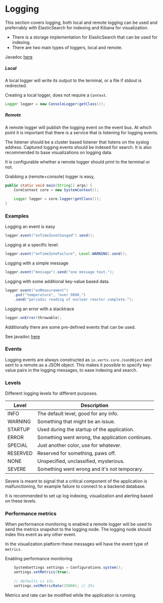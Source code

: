 # Logging

This section covers logging, both local and remote logging can be used and preferrably with ElasticSearch for indexing and Kibana for visualization.

- There is a storage implementation for ElasticSearch that can be used for indexing.
- There are two main types of loggers, local and remote.

Javadoc [here](javadoc/com/codingchili/core/logging/package-summary.html)

##### Local

A local logger will write its output to the terminal, or a file if stdout is redirected.

Creating a local logger, does not require a `Context`.

```java
Logger logger = new ConsoleLogger(getClass());
```

##### Remote

A remote logger will publish the logging event on the event bus. At which point it is important that there is a service that is listening for logging events.

The listener should be a cluster based listener that listens on the syslog address. Captured logging events should be indexed for search. It is also recommended to base visualizations on logging data.

It is configurable whether a remote logger should print to the terminal or not.

Grabbing a (remote+console) logger is easy,

```java
public static void main(String[] args) {
    CoreContext core = new SystemContext();
    
    Logger logger = core.logger(getClass());
}
```

### Examples

Logging an event is easy

```java
logger.event("onTimeZoneChanged").send();
```

Logging at a specific level.
```java
logger.event("onTimeZoneFailure", Level.WARNING).send();
```

Logging with a simple message
```java
logger.event("message").send("one message text.");
```

Logging with some additional key-value based data.
```java
logger.event("onMeasurement")
    .put("temperature", "over 9000.")
    .send("periodic reading of nuclear reactor complete.");
```

Logging an error with a stacktrace
```java
logger.onError(throwable);
```

Additionally there are some pre-defined events that can be used.

See javadoc [here](javadoc/com/codingchili/core/logging/Logger.html)

### Events

Logging events are always constructed as `io.vertx.core.JsonObject` and sent to a remote as a JSON object. This makes it possible to specify key-value pairs in the logging messages, to ease indexing and search.

### Levels

Different logging levels for different purposes.

|Level|Description|
|---|---|
|INFO|The default level, good for any info.|
|WARNING|Something that might be an issue.|
|STARTUP|Used during the startup of the application.|
|ERROR|Something went wrong, the application continues.|
|SPECIAL|Just another color, use for whatever.|
|RESERVED|Reserved for something, paws off.|
|NONE|Unspecified, unclassified, mysterious.|
|SEVERE|Something went wrong and it's not temporary.|

Severe is meant to signal that a critical component of the application is malfunctioning, for example failure to connect to a backend database. 

It is recommended to set up log indexing, visualization and alerting based on these levels.

### Performance metrics

When performance monitoring is enabled a remote logger will be used to send the metrics snapshot to the logging node. The logging node should index this event as any other event. 

In the visualization platform these messages will have the event type of `metrics`.

Enabling performance monitoring
```java
    SystemSettings settings = Configurations.system();
    settings.setMetrics(true);
    
    // defaults is 15s.
    settings.setMetricRate(25000); // 25s
```

Metrics and rate can be modified while the application is running.





